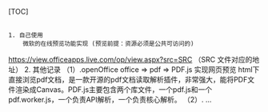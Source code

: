 [TOC]
## 
    1. 自己使用
        微软的在线预览功能实现 (预览前提：资源必须是公共可访问的)
https://view.officeapps.live.com/op/view.aspx?src=SRC （SRC 文件对应的地址）
    2. 其他记录
        （1）.openOffice
            office => pdf => PDF.js 实现网页预览
            html下直接浏览pdf文档，是一款开源的pdf文档读取解析插件，非常强大，能将PDF文件渲染成Canvas。PDF.js主要包含两个库文件，一个pdf.js和一个pdf.worker.js，一个负责API解析，一个负责核心解析。
        （2）. ...